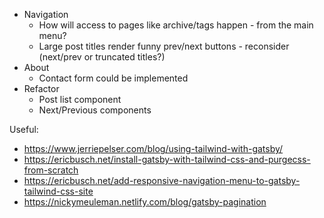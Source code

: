 - Navigation
  - How will access to pages like archive/tags happen - from the main menu?
  - Large post titles render funny prev/next buttons - reconsider (next/prev or truncated titles?)
- About
  - Contact form could be implemented
- Refactor
  - Post list component
  - Next/Previous components

Useful:

- https://www.jerriepelser.com/blog/using-tailwind-with-gatsby/
- https://ericbusch.net/install-gatsby-with-tailwind-css-and-purgecss-from-scratch
- https://ericbusch.net/add-responsive-navigation-menu-to-gatsby-tailwind-css-site
- https://nickymeuleman.netlify.com/blog/gatsby-pagination

